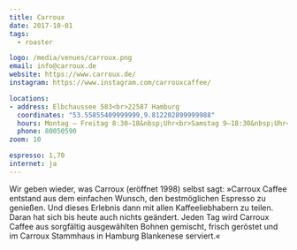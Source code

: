 ```yaml
---
title: Carroux
date: 2017-10-01
tags:
  - roaster

logo: /media/venues/carroux.png
email: info@carroux.de
website: https://www.carroux.de/
instagram: https://www.instagram.com/carrouxcaffee/

locations:
- address: Elbchaussee 583<br>22587 Hamburg
  coordinates: "53.55855409999999,9.812202899999988"
  hours: Montag – Freitag 8:30–18&nbsp;Uhr<br>Samstag 9–18:30&nbsp;Uhr<br>Sonntag 11–18&nbsp;Uhr
  phone: 80050590
zoom: 10

espresso: 1,70
internet: ja
---
```


Wir geben wieder, was Carroux (eröffnet 1998) selbst sagt: »Carroux Caffee entstand aus dem einfachen Wunsch, den bestmöglichen Espresso zu genießen. Und dieses Erlebnis dann mit allen Kaffeeliebhabern zu teilen. Daran hat sich bis heute auch nichts geändert. Jeden Tag wird Carroux Caffee aus sorgfältig ausgewählten Bohnen gemischt, frisch geröstet und im Carroux Stammhaus in Hamburg Blankenese serviert.«
